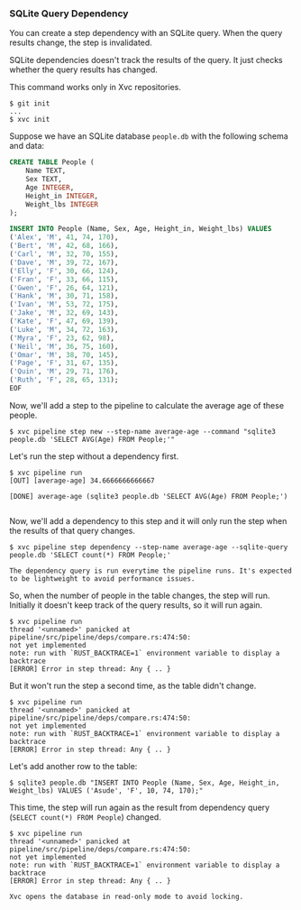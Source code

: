 ### SQLite Query Dependency

You can create a step dependency with an SQLite query. When the query results
change, the step is invalidated.

SQLite dependencies doesn't track the results of the query. It just checks
whether the query results has changed.

This command works only in Xvc repositories.

```console
$ git init
...
$ xvc init
```

Suppose we have an SQLite database `people.db` with the following schema and data:

```sql
CREATE TABLE People (
    Name TEXT,
    Sex TEXT,
    Age INTEGER,
    Height_in INTEGER,
    Weight_lbs INTEGER
);

INSERT INTO People (Name, Sex, Age, Height_in, Weight_lbs) VALUES
('Alex', 'M', 41, 74, 170),
('Bert', 'M', 42, 68, 166),
('Carl', 'M', 32, 70, 155),
('Dave', 'M', 39, 72, 167),
('Elly', 'F', 30, 66, 124),
('Fran', 'F', 33, 66, 115),
('Gwen', 'F', 26, 64, 121),
('Hank', 'M', 30, 71, 158),
('Ivan', 'M', 53, 72, 175),
('Jake', 'M', 32, 69, 143),
('Kate', 'F', 47, 69, 139),
('Luke', 'M', 34, 72, 163),
('Myra', 'F', 23, 62, 98),
('Neil', 'M', 36, 75, 160),
('Omar', 'M', 38, 70, 145),
('Page', 'F', 31, 67, 135),
('Quin', 'M', 29, 71, 176),
('Ruth', 'F', 28, 65, 131);
EOF

```

Now, we'll add a step to the pipeline to calculate the average age of these people.

```console
$ xvc pipeline step new --step-name average-age --command "sqlite3 people.db 'SELECT AVG(Age) FROM People;'"

```

Let's run the step without a dependency first.

```console
$ xvc pipeline run
[OUT] [average-age] 34.6666666666667

[DONE] average-age (sqlite3 people.db 'SELECT AVG(Age) FROM People;')


```

Now, we'll add a dependency to this step and it will only run the step when the results of that query changes.

```console
$ xvc pipeline step dependency --step-name average-age --sqlite-query people.db 'SELECT count(*) FROM People;'

```

```note
The dependency query is run everytime the pipeline runs. It's expected to be lightweight to avoid performance issues.
```

So, when the number of people in the table changes, the step will run. Initially it doesn't keep track of the query results, so it will run again.

```console
$ xvc pipeline run
thread '<unnamed>' panicked at pipeline/src/pipeline/deps/compare.rs:474:50:
not yet implemented
note: run with `RUST_BACKTRACE=1` environment variable to display a backtrace
[ERROR] Error in step thread: Any { .. }

```

But it won't run the step a second time, as the table didn't change.

```console
$ xvc pipeline run
thread '<unnamed>' panicked at pipeline/src/pipeline/deps/compare.rs:474:50:
not yet implemented
note: run with `RUST_BACKTRACE=1` environment variable to display a backtrace
[ERROR] Error in step thread: Any { .. }

```

Let's add another row to the table:

```console
$ sqlite3 people.db "INSERT INTO People (Name, Sex, Age, Height_in, Weight_lbs) VALUES ('Asude', 'F', 10, 74, 170);"
```

This time, the step will run again as the result from dependency query (`SELECT count(*) FROM People`) changed.

```console
$ xvc pipeline run
thread '<unnamed>' panicked at pipeline/src/pipeline/deps/compare.rs:474:50:
not yet implemented
note: run with `RUST_BACKTRACE=1` environment variable to display a backtrace
[ERROR] Error in step thread: Any { .. }

```

```note
Xvc opens the database in read-only mode to avoid locking.
```
